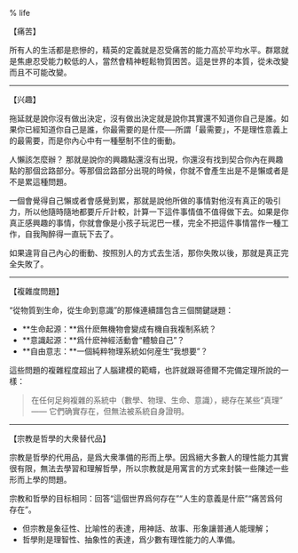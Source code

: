 % life

【痛苦】

所有人的生活都是悲慘的，精英的定義就是忍受痛苦的能力高於平均水平。群眾就是焦慮忍受能力較低的人，當然會精神輕鬆物質困苦。這是世界的本質，從未改變而且不可能改變。

---

【兴趣】

拖延就是說你沒有做出決定，沒有做出決定就是說你其實還不知道你自己是誰。如果你已經知道你自己是誰，你最需要的是什麼──所謂「最需要」，不是理性意義上的最需要，而是你內心中有一種壓制不住的衝動。

人懶該怎麼辦？ 那就是說你的興趣點還沒有出現，你還沒有找到契合你內在興趣點的那個岔路部分。等那個岔路部分出現的時候，你就不會產生出是不是懶或者是不是累這種問題。

一個會覺得自己懶或者會感覺到累，那就是說他所做的事情對他沒有真正的吸引力，所以他隨時隨地都要斤斤計較，計算一下這件事情值不值得做下去。如果是你真正感興趣的事情，你就會像是小孩子玩泥巴一樣，完全不把這件事情當作一種工作，自我陶醉得一直玩下去了。

如果違背自己內心的衝動、按照別人的方式去生活，那你失敗以後，那就是真正完全失敗了。

---

【複雜度問題】

“從物質到生命，從生命到意識”的那條連續譜包含三個關鍵謎題：

- **生命起源：**爲什麽無機物會變成有機自我複制系統？
- **意識起源：**爲什麽神經活動會“體驗自己”？
- **自由意志：**一個純粹物理系統如何産生“我想要”？

這些問題的複雜程度超出了人腦建模的範疇，也許就跟哥德爾不完備定理所說的一樣：

> 在任何足夠複雜的系統中（數學、物理、生命、意識），總存在某些“真理” —— 它們确實存在，但無法被系統自身證明。

---

【宗教是哲學的大衆替代品】

宗教是哲學的代用品，是爲大衆準備的形而上學。因爲絕大多數人的理性能力其實很有限，無法去學習和理解哲學，所以宗教就是用寓言的方式來封裝一些陳述一些形而上學的問題。

宗教和哲學的目标相同：回答“這個世界爲何存在”“人生的意義是什麽”“痛苦爲何存在”。

- 但宗教是象征性、比喻性的表達，用神話、故事、形象讓普通人能理解；
- 哲學則是理智性、抽象性的表達，爲少數有理性能力的人準備。
